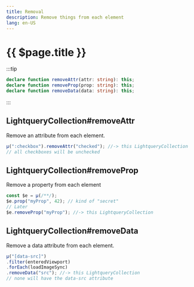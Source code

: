 ```yaml
---
title: Removal
description: Remove things from each element
lang: en-US
---
```

# {{ $page.title }}
:::tip
```typescript
declare function removeAttr(attr: string): this;
declare function removeProp(prop: string): this;
declare function removeData(data: string): this;
```
:::

## LightqueryCollection#removeAttr

Remove an attribute from each element.
```javascript
µ(":checkbox").removeAttr("checked"); //-> this LightqueryCollection
// all checkboxes will be unchecked
```

## LightqueryCollection#removeProp

Remove a property from each element
```javascript
const $e = µ(/**/);
$e.prop("myProp", 42); // kind of "secret"
// Later
$e.removeProp("myProp"); //-> this LightqueryCollection
```

## LightqueryCollection#removeData

Remove a data attribute from each element.
```javascript
µ("[data-src]")
.filter(enteredViewport)
.forEach(loadImageSync)
.removeData("src"); //-> this LightqueryCollection
// none will have the data-src attribute
```
